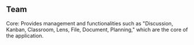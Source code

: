 ## Team
Core: Provides management and functionalities such as "Discussion, Kanban, Classroom, Lens, File, Document, Planning," which are the core of the application.
